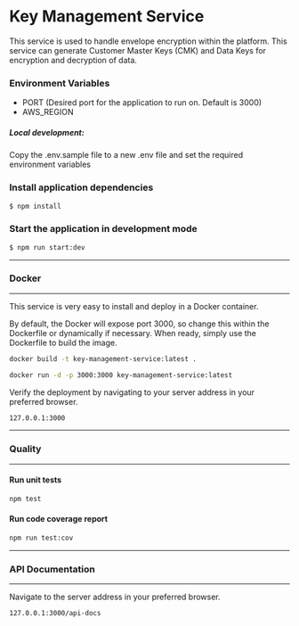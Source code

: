 # Key Management Service

This service is used to handle envelope encryption within the platform. This service can generate Customer Master Keys (CMK) and Data Keys for encryption and decryption of data.

### Environment Variables
- PORT (Desired port for the application to run on. Default is 3000)
- AWS_REGION

##### Local development:
Copy the .env.sample file to a new .env file and set the required environment variables

### Install application dependencies
```sh
$ npm install
```

### Start the application in development mode
```sh
$ npm run start:dev
```
---
### Docker
---
This service is very easy to install and deploy in a Docker container.

By default, the Docker will expose port 3000, so change this within the Dockerfile or dynamically if necessary. When ready, simply use the Dockerfile to build the image.

```sh
docker build -t key-management-service:latest .
```

```sh
docker run -d -p 3000:3000 key-management-service:latest
```

Verify the deployment by navigating to your server address in your preferred browser.

```sh
127.0.0.1:3000
```
---
### Quality
---
#### Run unit tests
```sh
npm test
```

#### Run code coverage report
```sh
npm run test:cov
```

---
### API Documentation
---
Navigate to the server address in your preferred browser.
```sh
127.0.0.1:3000/api-docs
```
